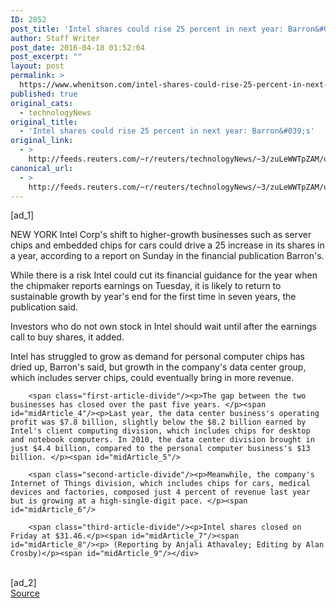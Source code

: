```yaml
---
ID: 2852
post_title: 'Intel shares could rise 25 percent in next year: Barron&#039;s'
author: Staff Writer
post_date: 2016-04-18 01:52:04
post_excerpt: ""
layout: post
permalink: >
  https://www.whenitson.com/intel-shares-could-rise-25-percent-in-next-year-barrons/
published: true
original_cats:
  - technologyNews
original_title:
  - 'Intel shares could rise 25 percent in next year: Barron&#039;s'
original_link:
  - >
    http://feeds.reuters.com/~r/reuters/technologyNews/~3/zuLeWWTpZAM/us-intel-barron-s-idUSKCN0XE13E
canonical_url:
  - >
    http://feeds.reuters.com/~r/reuters/technologyNews/~3/zuLeWWTpZAM/us-intel-barron-s-idUSKCN0XE13E
---
```

 [ad_1]
<br><div id="articleText">
<span id="midArticle_start"/>

<span class="focusParagraph" readability="5"><p><span class="articleLocation">NEW YORK</span> Intel Corp's 	 shift to higher-growth businesses such as server chips and embedded chips for cars could drive a 25 increase in its shares in a year, according to a report on Sunday in the financial publication Barron's. </p></span><span id="midArticle_0"/><p>While there is a risk Intel could cut its financial guidance for the year when the chipmaker reports earnings on Tuesday, it is likely to return to sustainable growth by year's end for the first time in seven years, the publication said. </p><span id="midArticle_1"/><p>Investors who do not own stock in Intel should wait until after the earnings call to buy shares, it added. </p><span id="midArticle_2"/><p>Intel has struggled to grow as demand for personal computer chips has dried up, Barron's said, but growth in the company's data center group, which includes server chips, could eventually bring in more revenue. </p><span id="midArticle_3"/>
        
        <span class="first-article-divide"/><p>The gap between the two businesses has closed over the past five years. </p><span id="midArticle_4"/><p>Last year, the data center business's operating profit was $7.8 billion, slightly below the $8.2 billion earned by Intel's client computing division, which includes chips for desktop and notebook computers. In 2010, the data center division brought in just $4.4 billion, compared to the personal computer business's $13 billion. </p><span id="midArticle_5"/>
        
        <span class="second-article-divide"/><p>Meanwhile, the company's Internet of Things division, which includes chips for cars, medical devices and factories, composed just 4 percent of revenue last year but is growing at a high-single-digit pace. </p><span id="midArticle_6"/>
        
        <span class="third-article-divide"/><p>Intel shares closed on Friday at $31.46.</p><span id="midArticle_7"/><span id="midArticle_8"/><p> (Reporting by Anjali Athavaley; Editing by Alan Crosby)</p><span id="midArticle_9"/></div>
<br>[ad_2]
<br><a href="http://feeds.reuters.com/~r/reuters/technologyNews/~3/zuLeWWTpZAM/us-intel-barron-s-idUSKCN0XE13E">Source </a>